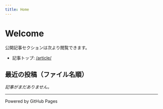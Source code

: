 ```yaml
---
title: Home
---
```


# Welcome

公開記事セクションは次より閲覧できます。

- 記事トップ: [/article/](/article/)

## 最近の投稿（ファイル名順）

_記事がまだありません。_

---

Powered by GitHub Pages
